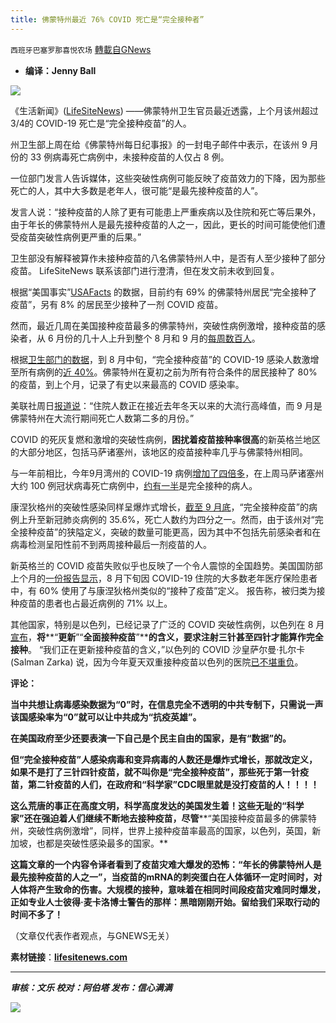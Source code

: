 ```yaml
---
title: 佛蒙特州最近 76% COVID 死亡是“完全接种者”
---
```

`西班牙巴塞罗那喜悦农场` [轉載自GNews](https://gnews.org/zh-hans/1582913/)

- **编译：Jenny Ball**


![](https://assets.gnews.org/wp-content/uploads/2021/10/tempsnip276.png)

《生活新闻》([LifeSiteNews](https://lifesitenews.com/)) ——佛蒙特州卫生官员最近透露，上个月该州超过3/4的 COVID-19 死亡是“完全接种疫苗”的人。

州卫生部上周在给《佛蒙特州每日纪事报》的一封电子邮件中表示，在该州 9 月份的 33 例病毒死亡病例中，未接种疫苗的人仅占 8 例。

一位部门发言人告诉媒体，这些突破性病例可能反映了疫苗效力的下降，因为那些死亡的人，其中大多数是老年人，很可能“是最先接种疫苗的人”。

发言人说：“接种疫苗的人除了更有可能患上严重疾病以及住院和死亡等后果外，由于年长的佛蒙特州人是最先接种疫苗的人之一，因此，更长的时间可能使他们遭受疫苗突破性病例更严重的后果。”

卫生部没有解释被算作未接种疫苗的八名佛蒙特州人中，是否有人至少接种了部分疫苗。 LifeSiteNews 联系该部门进行澄清，但在发文前未收到回复。

根据“美国事实”[USAFacts](https://usafacts.org/visualizations/covid-vaccine-tracker-states/state/vermont) 的数据，目前约有 69% 的佛蒙特州居民“完全接种了疫苗”，另有 8% 的居民至少接种了一剂 COVID 疫苗。

然而，最近几周在美国接种疫苗最多的佛蒙特州，突破性病例激增，接种疫苗的感染者，从 6 月份的几十人上升到整个 8 月和 9 月的[每周数百人](https://www.planetizen.com/news/2021/10/114804-boosters-and-breakthroughs-vermont)。

根据[卫生部门的数据](https://www.healthvermont.gov/sites/default/files/documents/pdf/COVID19-Weekly-Data-Summary-9-10-2021.pdf)，到 8 月中旬，“完全接种疫苗”的 COVID-19 感染人数激增至所有病例的[近 40%](https://vtdigger.org/2021/08/20/vermont-is-the-most-vaccinated-state-in-america-is-that-enough/)。佛蒙特州在夏初之前为所有符合条件的居民接种了 80% 的疫苗，到上个月，记录了有史以来最高的 COVID 感染率。

美联社周日[报道说](https://apnews.com/article/coronavirus-pandemic-health-pandemics-vermont-d25aae90b2dda65b3d1c2c0d5d00156c)：“住院人数正在接近去年冬天以来的大流行高峰值，而 9 月是佛蒙特州在大流行期间死亡人数第二多的月份。”

COVID 的死灰复燃和激增的突破性病例，**困扰着疫苗接种率很高**的新英格兰地区的大部分地区，包括马萨诸塞州，该地区的疫苗接种率几乎与佛蒙特州相同。

与一年前相比，今年9月湾州的 COVID-19 病例[增加了四倍多](https://www.boston.com/news/coronavirus/2021/10/05/massachusetts-breakthrough-cases-october-5/)，在上周马萨诸塞州大约 100 例冠状病毒死亡病例中，[约有一半](https://www.mass.gov/doc/weekly-report-covid-19-cases-in-vaccinated-individuals-october-5-2021/download)是完全接种的病人。

康涅狄格州的突破性感染同样呈爆炸式增长，[截至 9 月底](https://portal.ct.gov/-/media/Coronavirus/CTDPHCOVID19summary9302021.pdf)，“完全接种疫苗”的病例上升至新冠肺炎病例的 35.6%，死亡人数约为四分之一。然而，由于该州对“完全接种疫苗”的狭隘定义，突破的数量可能更高，因为其中不包括先前感染者和在病毒检测呈阳性前不到两周接种最后一剂疫苗的人。

新英格兰的 COVID 疫苗失败似乎也反映了一个令人震惊的全国趋势。美国国防部上个月的[一份报告显示](https://www.lifesitenews.com/news/breaking-60-of-covid-hospitalizations-in-older-americans-among-fully-vaccinated-govt-data-reveals/)，8 月下旬因 COVID-19 住院的大多数老年医疗保险患者中，有 60% 使用了与康涅狄格州类似的“接种了疫苗”定义。 报告称，被归类为接种疫苗的患者也占最近病例的 71% 以上。

其他国家，特别是以色列，已经记录了广泛的 COVID 突破性病例，以色列在 8 月[宣布](https://www.lifesitenews.com/news/countries-now-cancelling-covid-vaccine-passports-for-those-without-booster-shots/?utm_source=featured&amp;utm_campaign=usa)，**将****“****更新****”“****全面接种疫苗****”****的含义，要求注射三针甚至四针才能算作完全接种**。 “我们正在更新接种疫苗的含义，”以色列的 COVID 沙皇萨尔曼·扎尔卡 (Salman Zarka) 说，因为今年夏天双重接种疫苗以色列的医院[已不堪重负](https://www.sciencemag.org/news/2021/08/grim-warning-israel-vaccination-blunts-does-not-defeat-delta)。

**评论：**

**当中共想让病毒感染数据为“0”时，在信息完全不透明的中共专制下，只需说一声该国感染率为“0”就可以让中共成为“抗疫英雄”。**

**在美国政府至少还要表演一下自己是个民主自由的国家，是有“数据”的。**

**但“完全接种疫苗”人感染病毒和变异病毒的人数还是爆炸式增长，那就改定义，如果不是打了三针四针疫苗，就不叫你是“完全接种疫苗”，那些死于第一针疫苗，第二针疫苗的人们，在政府和“科学家”CDC眼里就是没打疫苗的人！！！！**

**这么荒唐的事正在高度文明，科学高度发达的美国发生着！这些无耻的“科学家”还在强迫着人们继续不断地去接种疫苗，尽管****“美国接种疫苗最多的佛蒙特州，突破性病例激增”，同样，世界上接种疫苗率最高的国家，以色列，英国，新加坡，也都是突破性感染最多的国家。**

**这篇文章的一个内容令译者看到了疫苗灾难大爆发的恐怖：“年长的佛蒙特州人是最先接种疫苗的人之一”，当疫苗的mRNA的刺突蛋白在人体循环一定时间时，对人体将产生致命的伤害。大规模的接种，意味着在相同时间段疫苗灾难同时爆发，正如专业人士彼得·麦卡洛博士警告的那样：黑暗刚刚开始。留给我们采取行动的时间不多了！**

（文章仅代表作者观点，与GNEWS无关）

**素材链接**：**[lifesitenews.com](https://www.lifesitenews.com/news/76-of-recent-covid-deaths-in-vermont-last-month-among-the-fully-vaccinated/)**

* * *

***审核：文乐
校对：阿伯塔
发布：信心满满***

![](https://assets.gnews.org/wp-content/uploads/2021/10/tempsnip190.png)
